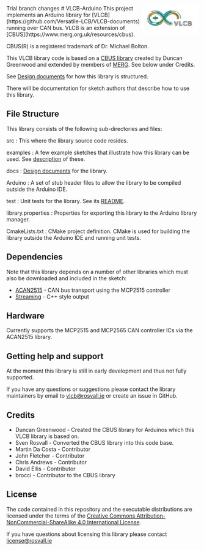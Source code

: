 <img align="right" src="ArduinoVLCB.png"  width="150" height="75">
Trial branch changes
# VLCB-Arduino
This project implements an Arduino library for [VLCB](https://github.com/Versatile-LCB/VLCB-documents) running over CAN bus.
VLCB is an extension of [CBUS](https://www.merg.org.uk/resources/cbus). 

CBUS(R) is a registered trademark of Dr. Michael Bolton.

This VLCB library code is based on a [CBUS library](https://github.com/MERG-DEV/CBUS) created by Duncan Greenwood
and extended by members of [MERG](https://www.merg.org.uk/). 
See below under Credits.

See [Design documents](docs/Design.md) for how this library is structured.

There will be documentation for sketch authors that describe how to use this library.

## File Structure
This library consists of the following sub-directories and files:

src
  : This where the library source code resides.

examples
  : A few example sketches that illustrate how this library can be used.
  See [description](docs/Examples.md) of these.

docs
  : [Design documents](docs/Design.md) for the library.

Arduino
  : A set of stub header files to allow the library to be compiled outside the Arduino IDE.

test
  : Unit tests for the library. See its [README](test/README.md).

library.properties
  : Properties for exporting this library to the Arduino library manager.

CmakeLists.txt
  : CMake project definition. CMake is used for building the library outside the Arduino IDE 
    and running unit tests.

## Dependencies
Note that this library depends on a number of other libraries which must also be downloaded and included in the sketch:

* [ACAN2515](https://github.com/pierremolinaro/acan2515) - CAN bus transport using the MCP2515 controller
* [Streaming](https://github.com/janelia-arduino/Streaming) - C++ style output

## Hardware

Currently supports the MCP2515 and MCP2565 CAN controller ICs via the ACAN2515 library.

## Getting help and support

At the moment this library is still in early development and thus not fully supported.

If you have any questions or suggestions please contact the library maintainers
by email to vlcb@rosvall.ie or create an issue in GitHub.

## Credits

* Duncan Greenwood - Created the CBUS library for Arduinos which this VLCB library is based on.
* Sven Rosvall - Converted the CBUS library into this code base.
* Martin Da Costa - Contributor
* John Fletcher - Contributor
* Chris Andrews - Contributor
* David Ellis - Contributor
* brocci - Contributor to the CBUS library

## License

The code contained in this repository and the executable distributions are licensed under the terms of the
[Creative Commons Attribution-NonCommercial-ShareAlike 4.0 International License](LICENSE.md).

If you have questions about licensing this library please contact [license@rosvall.ie](mailto:license@rosvall.ie)
